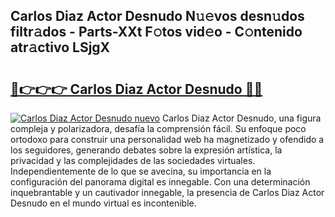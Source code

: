 ## Carlos Diaz Actor Desnudo N𝚞𝚎vos desn𝚞dos filtr𝚊dos - Parts-XXt F𝚘tos vid𝚎o - C𝚘ntenido atr𝚊ctivo LSjgX

# <h2><a href="http://mbaacua.tromn.icu/?c=Carlos+Diaz+Actor+Desnudo">🔗👉👉👉 Carlos Diaz Actor Desnudo 🔗🔗</a></h2>

[![Carlos Diaz Actor Desnudo nuevo](https://i.imgur.com/pEAQMta.gif)](http://mbaacua.tromn.icu/?c=Carlos+Diaz+Actor+Desnudo)
Carlos Diaz Actor Desnudo, una figura compleja y polarizadora, desafía la comprensión fácil. Su enfoque poco ortodoxo para construir una personalidad web ha magnetizado y ofendido a los seguidores, generando debates sobre la expresión artística, la privacidad y las complejidades de las sociedades virtuales. Independientemente de lo que se avecina, su importancia en la configuración del panorama digital es innegable. Con una determinación inquebrantable y un cautivador innegable, la presencia de Carlos Diaz Actor Desnudo en el mundo virtual es incontenible.
